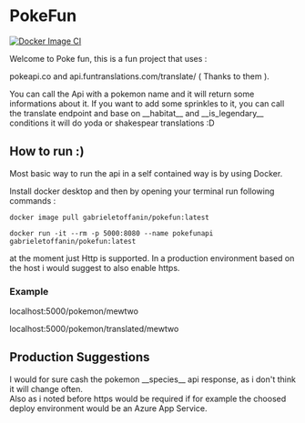 # PokeFun

[![Docker Image CI](https://github.com/GabrieleToffanin/PokeFun/actions/workflows/build-and-push-dockerimage.yml/badge.svg)](https://github.com/GabrieleToffanin/PokeFun/actions/workflows/build-and-push-dockerimage.yml)

<p>Welcome to Poke fun, this is a fun project that uses :</p>

<p>pokeapi.co and api.funtranslations.com/translate/ ( Thanks to them ).</p>

<p>You can call the Api with a pokemon name and it will return some informations about it.
If you want to add some sprinkles to it, you can call the translate endpoint and base on 
__habitat__ and __is_legendary__ conditions it will do yoda or shakespear translations :D</p>


## How to run :)


<p>Most basic way to run the api in a self contained way is by using Docker.<br> 

Install docker desktop and then by opening your terminal run following commands :<br>

`docker image pull gabrieletoffanin/pokefun:latest`<br>

`docker run -it --rm -p 5000:8080 --name pokefunapi gabrieletoffanin/pokefun:latest`<br>

at the moment just Http is supported. In a production environment based on the host i would suggest to also enable https.
</p>

### Example

localhost:5000/pokemon/mewtwo

localhost:5000/pokemon/translated/mewtwo

## Production Suggestions

<p>I would for sure cash the pokemon __species__ api response, as i don't think it will change often. <br>
Also as i noted before https would be required if for example the choosed deploy environment would be an Azure App Service. <br>

